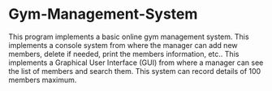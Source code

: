# Gym-Management-System

This program implements a basic online gym management system.
This implements a console system from where the manager can add new members, delete if needed,
print the members information, etc..
This implements a Graphical User Interface (GUI) from where a manager can see the list of members
and search them.
This system can record details of 100 members maximum.
